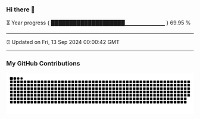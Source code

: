 ### Hi there 👋

⏳ Year progress { ████████████████████▁▁▁▁▁▁▁▁▁▁ } 69.95 %

---

⏰ Updated on Fri, 13 Sep 2024 00:00:42 GMT

---
### My GitHub Contributions

<picture>
  <source media="(prefers-color-scheme: dark)" srcset="https://raw.githubusercontent.com/AxyLm/axylm/output/github-contribution-grid-snake-dark.svg">
  <source media="(prefers-color-scheme: light)" srcset="https://raw.githubusercontent.com/AxyLm/axylm/output/github-contribution-grid-snake.svg">
  <img alt="github contribution grid snake animation" src="https://raw.githubusercontent.com/AxyLm/axylm/output/github-contribution-grid-snake.svg">
</picture>

